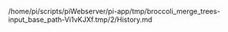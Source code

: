 /home/pi/scripts/piWebserver/pi-app/tmp/broccoli_merge_trees-input_base_path-Vi1vKJXf.tmp/2/History.md